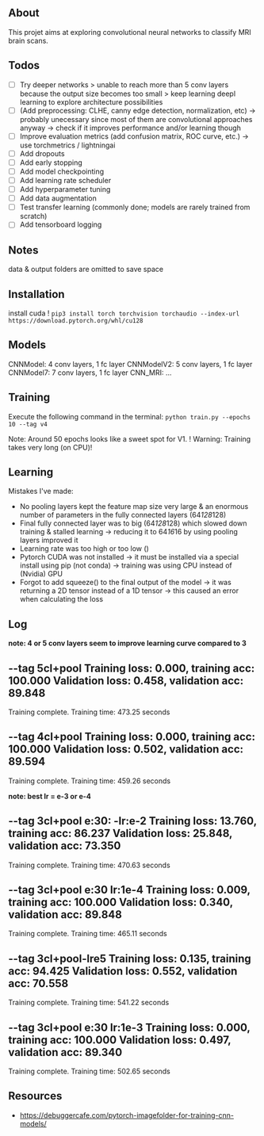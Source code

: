 ## About

This projet aims at exploring convolutional neural networks to classify MRI brain scans.

## Todos

- [ ] Try deeper networks > unable to reach more than 5 conv layers because the output size becomes too small > keep learning deepl learning to explore architecture possibilities
- [ ] (Add preprocessing: CLHE, canny edge detection, normalization, etc) &rarr; probably unecessary since most of them are convolutional approaches anyway &rarr; check if it improves performance and/or learning though
- [ ] Improve evaluation metrics (add confusion matrix, ROC curve, etc.) &rarr; use torchmetrics / lightningai
- [ ] Add dropouts
- [ ] Add early stopping
- [ ] Add model checkpointing
- [ ] Add learning rate scheduler
- [ ] Add hyperparameter tuning
- [ ] Add data augmentation
- [ ] Test transfer learning (commonly done; models are rarely trained from scratch)
- [ ] Add tensorboard logging

## Notes

data & output folders are omitted to save space

## Installation

install cuda !
`pip3 install torch torchvision torchaudio --index-url https://download.pytorch.org/whl/cu128`

## Models

CNNModel: 4 conv layers, 1 fc layer
CNNModelV2: 5 conv layers, 1 fc layer
CNNModel7: 7 conv layers, 1 fc layer
CNN_MRI: ...

## Training

Execute the following command in the terminal:
`python train.py --epochs 10 --tag v4`

Note: Around 50 epochs looks like a sweet spot for V1.
! Warning: Training takes very long (on CPU)!

## Learning

Mistakes I've made:
- No pooling layers kept the feature map size very large & an enormous number of parameters in the fully connected layers (64*128*128)
- Final fully connected layer was to big (64*128*128) which slowed down training & stalled learning &rarr; reducing it to 64*16*16 by using pooling layers improved it
- Learning rate was too high or too low ()
- Pytorch CUDA was not installed &rarr; it must be installed via a special install using pip (not conda) &rarr; training was using CPU instead of (Nvidia) GPU
- Forgot to add squeeze() to the final output of the model &rarr; it was returning a 2D tensor instead of a 1D tensor &rarr; this caused an error when calculating the loss

## Log

**note: 4 or 5 conv layers seem to improve learning curve compared to 3**

--tag 5cl+pool
Training loss: 0.000, training acc: 100.000
Validation loss: 0.458, validation acc: 89.848
--------------------------------------------------
Training complete.
Training time: 473.25 seconds

--tag 4cl+pool
Training loss: 0.000, training acc: 100.000
Validation loss: 0.502, validation acc: 89.594
--------------------------------------------------
Training complete.
Training time: 459.26 seconds

**note: best lr = e-3 or e-4**

--tag 3cl+pool e:30: -lr:e-2 
Training loss: 13.760, training acc: 86.237
Validation loss: 25.848, validation acc: 73.350
--------------------------------------------------
Training complete.
Training time: 470.63 seconds

--tag 3cl+pool e:30 lr:1e-4
Training loss: 0.009, training acc: 100.000
Validation loss: 0.340, validation acc: 89.848
--------------------------------------------------
Training complete.
Training time: 465.11 seconds

--tag 3cl+pool-lre5
Training loss: 0.135, training acc: 94.425
Validation loss: 0.552, validation acc: 70.558
--------------------------------------------------
Training complete.
Training time: 541.22 seconds

--tag 3cl+pool e:30 lr:1e-3
Training loss: 0.000, training acc: 100.000
Validation loss: 0.497, validation acc: 89.340
--------------------------------------------------
Training complete.
Training time: 502.65 seconds

## Resources

- https://debuggercafe.com/pytorch-imagefolder-for-training-cnn-models/
